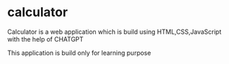 # calculator
Calculator is a web application which is build using HTML,CSS,JavaScript with the help of CHATGPT

This application is build only for learning purpose
